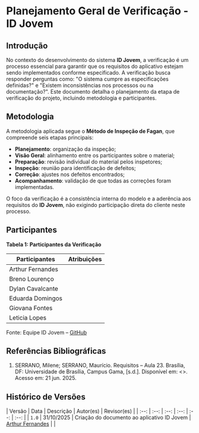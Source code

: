 # Planejamento Geral de Verificação - ID Jovem

## Introdução

No contexto do desenvolvimento do sistema **ID Jovem**, a verificação é um processo essencial para garantir que os requisitos do aplicativo estejam sendo implementados conforme especificado. A verificação busca responder perguntas como: "O sistema cumpre as especificações definidas?" e "Existem inconsistências nos processos ou na documentação?". Este documento detalha o planejamento da etapa de verificação do projeto, incluindo metodologia e participantes.

## Metodologia

A metodologia aplicada segue o **Método de Inspeção de Fagan**, que compreende seis etapas principais: 

- **Planejamento**: organização da inspeção;  
- **Visão Geral**: alinhamento entre os participantes sobre o material;  
- **Preparação**: revisão individual do material pelos inspetores;  
- **Inspeção**: reunião para identificação de defeitos;  
- **Correção**: ajustes nos defeitos encontrados;  
- **Acompanhamento**: validação de que todas as correções foram implementadas.

O foco da verificação é a consistência interna do modelo e a aderência aos requisitos do **ID Jovem**, não exigindo participação direta do cliente neste processo.

## Participantes

**Tabela 1: Participantes da Verificação**

| Participantes        | Atribuições                                                                                  |
|---------------------|---------------------------------------------------------------------------------------------|
| Arthur Fernandes    |         |
| Breno Lourenço      |             |
| Dylan Cavalcante    |        |
| Eduarda Domingos    |        |
| Giovana Fontes      |   |
| Leticia Lopes       |   |


Fonte: Equipe ID Jovem – [GitHub](https://github.com/arthurfernandesj)

## Referências Bibliográficas

1. SERRANO, Milene; SERRANO, Maurício. Requisitos – Aula 23. Brasília, DF: Universidade de Brasília, Campus Gama, [s.d.]. Disponível em: <>. Acesso em: 21 jun. 2025.

## Histórico de Versões

| Versão | Data | Descrição | Autor(es) |  Revisor(es) |
| :--: | :--: | :--: | :--: | :--: | :--: |
| `1.0` | 31/10/2025 | Criação do documento ao aplicativo ID Jovem | [Arthur Fernandes](https://github.com/arthurfernandesj) | [ ](https://github.com/) |
